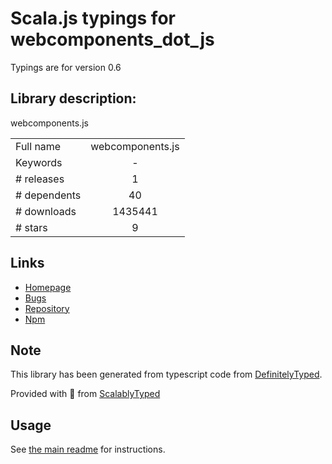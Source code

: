
# Scala.js typings for webcomponents_dot_js

Typings are for version 0.6

## Library description:
webcomponents.js

|                    |                 |
| ------------------ | :-------------: |
| Full name          | webcomponents.js |
| Keywords           | - |
| # releases         | 1 |
| # dependents       | 40 |
| # downloads        | 1435441 |
| # stars            | 9 |

## Links
- [Homepage](https://github.com/webcomponents/webcomponentsjs#readme)
- [Bugs](https://github.com/webcomponents/webcomponentsjs/issues)
- [Repository](https://github.com/webcomponents/webcomponentsjs)
- [Npm](https://www.npmjs.com/package/webcomponents.js)
    


## Note
This library has been generated from typescript code from [DefinitelyTyped](https://definitelytyped.org).

Provided with :purple_heart: from [ScalablyTyped](https://github.com/oyvindberg/ScalablyTyped)

## Usage
See [the main readme](../../readme.md) for instructions.



